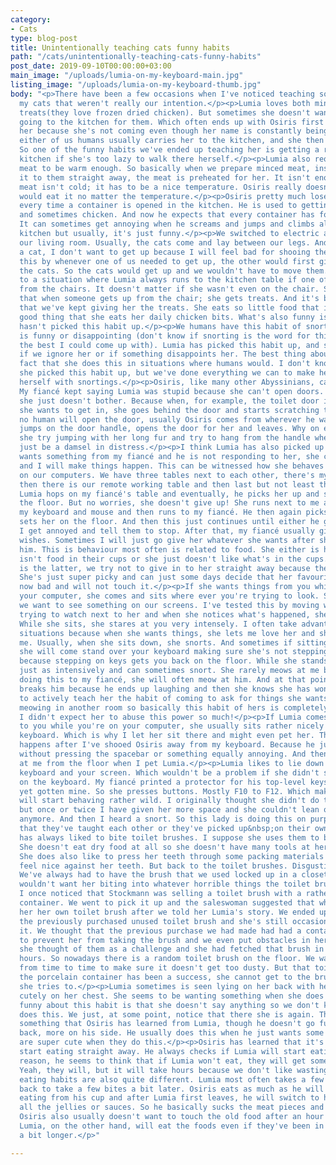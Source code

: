 ```yaml
---
category:
- Cats
type: blog-post
title: Unintentionally teaching cats funny habits
path: "/cats/unintentionally-teaching-cats-funny-habits"
post_date: 2019-09-10T00:00:00+03:00
main_image: "/uploads/lumia-on-my-keyboard-main.jpg"
listing_image: "/uploads/lumia-on-my-keyboard-thumb.jpg"
body: "<p>There have been a few occasions when I've noticed teaching something to
  my cats that weren't really our intention.</p><p>Lumia loves both minced meat and
  treats(they love frozen dried chicken). But sometimes she doesn't want to bother
  going to the kitchen for them. Which often ends up with Osiris first running to
  her because she's not coming even though her name is constantly being called. Then
  either of us humans usually carries her to the kitchen, and she then eats happily.
  So one of the funny habits we've ended up teaching her is getting a ride to the
  kitchen if she's too lazy to walk there herself.</p><p>Lumia also requires minced
  meat to be warm enough. So basically when we prepare minced meat, instead of giving
  it to them straight away, the meat is preheated for her. It isn't enough that the
  meat isn't cold; it has to be a nice temperature. Osiris really doesn't care, he
  would eat it no matter the temperature.</p><p>Osiris pretty much loses his mind
  every time a container is opened in the kitchen. He is used to getting minced meat
  and sometimes chicken. And now he expects that every container has food for him.
  It can sometimes get annoying when he screams and jumps and climbs all over the
  kitchen but usually, it's just funny.</p><p>We switched to electric armchairs in
  our living room. Usually, the cats come and lay between our legs. And if I have
  a cat, I don't want to get up because I will feel bad for shooing the cat. We solved
  this by whenever one of us needed to get up, the other would first give treats to
  the cats. So the cats would get up and we wouldn't have to move them. This has led
  to a situation where Lumia always runs to the kitchen table if one of us gets up
  from the chairs. It doesn't matter if she wasn't even on the chair. She has learned
  that when someone gets up from the chair; she gets treats. And it's been so hilarious
  that we've kept giving her the treats. She eats so little food that it can be a
  good thing that she eats her daily chicken bits. What's also funny is that Osiris
  hasn't picked this habit up.</p><p>We humans have this habit of snorting if something
  is funny or disappointing (don't know if snorting is the word for this but it's
  the best I could come up with). Lumia has picked this habit up, and she always snorts
  if we ignore her or if something disappoints her. The best thing about this is the
  fact that she does this in situations where humans would. I don't know how and when
  she picked this habit up, but we've done everything we can to make her keep expressing
  herself with snortings.</p><p>Osiris, like many other Abyssinians, can open doors.
  My fiancé kept saying Lumia was stupid because she can't open doors. I believe that
  she just doesn't bother. Because when, for example, the toilet door is closed, and
  she wants to get in, she goes behind the door and starts scratching the door. If
  no human will open the door, usually Osiris comes from wherever he was sleeping,
  jumps on the door handle, opens the door for her and leaves. Why on earth would
  she try jumping with her long fur and try to hang from the handle when she can always
  just be a damsel in distress.</p><p>I think Lumia has also picked up that if she
  wants something from my fiancé and he is not responding to her, she can annoy me
  and I will make things happen. This can be witnessed how she behaves when we sit
  on our computers. We have three tables next to each other, there's my fiancé's table,
  then there is our remote working table and then last but not least there's my table.
  Lumia hops on my fiancé's table and eventually, he picks her up and sets her on
  the floor. But no worries, she doesn't give up! She runs next to me and hops on
  my keyboard and mouse and then runs to my fiancé. He then again picks her up and
  sets her on the floor. And then this just continues until either he gives in or
  I get annoyed and tell them to stop. After that, my fiancé usually gives in to her
  wishes. Sometimes I will just go give her whatever she wants after she starts bossing
  him. This is behaviour most often is related to food. She either is hungry and there
  isn't food in their cups or she just doesn't like what's in the cups. When the situation
  is the latter, we try not to give in to her straight away because the food is fine.
  She's just super picky and can just some days decide that her favourite food is
  now bad and will not touch it.</p><p>If she wants things from you while you're on
  your computer, she comes and sits where ever you're trying to look. She knows that
  we want to see something on our screens. I've tested this by moving whatever I was
  trying to watch next to her and when she notices what's happened, she will move.
  While she sits, she stares at you very intensely. I often take advantage of these
  situations because when she wants things, she lets me love her and she rubs against
  me. Usually, when she sits down, she snorts. And sometimes if sitting isn't enough,
  she will come stand over your keyboard making sure she's not stepping on any keys,
  because stepping on keys gets you back on the floor. While she stands, she stares
  just as intensively and can sometimes snort. She rarely meows at me but is she's
  doing this to my fiancé, she will often meow at him. And at that point, she usually
  breaks him because he ends up laughing and then she knows she has won. I've tried
  to actively teach her the habit of coming to ask for things she wants instead of
  meowing in another room so basically this habit of hers is completely my fault.
  I didn't expect her to abuse this power so much!</p><p>If Lumia comes to sit next
  to you while you're on your computer, she usually sits rather nicely next to the
  keyboard. Which is why I let her sit there and might even pet her. This usually
  happens after I've shooed Osiris away from my keyboard. Because he just cannot sit
  without pressing the spacebar or something equally annoying. And then he looks accusingly
  at me from the floor when I pet Lumia.</p><p>Lumia likes to lie down between your
  keyboard and your screen. Which wouldn't be a problem if she didn't start leaning
  on the keyboard. My fiancé printed a protector for his top-level keys but I haven't
  yet gotten mine. So she presses buttons. Mostly F10 to F12. Which makes my browser
  will start behaving rather wild. I originally thought she didn't do this on purpose
  but once or twice I have given her more space and she couldn't lean on the keys
  anymore. And then I heard a snort. So this lady is doing this on purpose after all!</p><h2>Habits
  that they've taught each other or they've picked up&nbsp;on their own</h2><p>Lumia
  has always liked to bite toilet brushes. I suppose she uses them to brush her teeth.
  She doesn't eat dry food at all so she doesn't have many tools at her disposal.
  She does also like to press her teeth through some packing materials that seem to
  feel nice against her teeth. But back to the toilet brushes. Disgusting habit, right?
  We've always had to have the brush that we used locked up in a closet because I
  wouldn't want her biting into whatever horrible things the toilet brush collects.
  I once noticed that Stockmann was selling a toilet brush with a rather tall porcelain
  container. We went to pick it up and the saleswoman suggested that why not give
  her her own toilet brush after we told her Lumia's story. We ended up giving Lumia
  the previously purchased unused toilet brush and she's still occasionally biting
  it. We thought that the previous purchase we had made had had a container big enough
  to prevent her from taking the brush and we even put obstacles in her way. Apparently
  she thought of them as a challenge and she had fetched that brush in a matter of
  hours. So nowadays there is a random toilet brush on the floor. We wash her brush
  from time to time to make sure it doesn't get too dusty. But that toilet brush with
  the porcelain container has been a success, she cannot get to the brush even if
  she tries to.</p><p>Lumia sometimes is seen lying on her back with her front paws
  cutely on her chest. She seems to be wanting something when she does this. But what's
  funny about this habit is that she doesn't say anything so we don't know when she
  does this. We just, at some point, notice that there she is again. This habit is
  something that Osiris has learned from Lumia, though he doesn't go fully on his
  back, more on his side. He usually does this when he just wants some pets. Both
  are super cute when they do this.</p><p>Osiris has learned that it's smart to not
  start eating straight away. He always checks if Lumia will start eating. For some
  reason, he seems to think that if Lumia won't eat, they will get something better.
  Yeah, they will, but it will take hours because we don't like wasting food. Their
  eating habits are also quite different. Lumia most often takes a few bites and comes
  back to take a few bites a bit later. Osiris eats as much as he will eat, he starts
  eating from his cup and after Lumia first leaves, he will switch to her cup to eat
  all the jellies or sauces. So he basically sucks the meat pieces and puts them back.
  Osiris also usually doesn't want to touch the old food after an hour or two maximum.
  Lumia, on the other hand, will eat the foods even if they've been in the cups for
  a bit longer.</p>"

---
```

